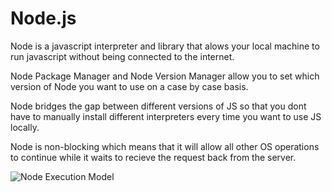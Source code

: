 # Node.js

Node is a javascript interpreter and library that alows your local machine to run javascript without being connected to the internet. 

Node Package Manager and Node Version Manager allow you to set which version of Node you want to use on a case by case basis. 

Node bridges the gap between different versions of JS so that you dont have to manually install different interpreters every time you want to use JS locally. 

Node is non-blocking which means that it will allow all other OS operations to continue while it waits to recieve the request back from the server.

![Node Execution Model](https://dab1nmslvvntp.cloudfront.net/wp-content/uploads/2012/10/1516152673node_event_loop.png)

